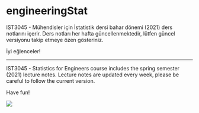 # engineeringStat


IST3045 - Mühendisler için İstatistik dersi bahar dönemi (2021) ders notlarını içerir. Ders notları her hafta güncellenmektedir, lütfen güncel versiyonu takip etmeye özen gösteriniz.

İyi eğlenceler!

----------

IST3045 - Statistics for Engineers course includes the spring semester (2021) lecture notes. Lecture notes are updated every week, please be careful to follow the current version.

Have fun!


![](https://www.youtube.com/watch?v=ogeGJS0GEF4)
